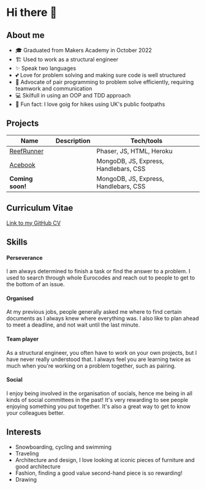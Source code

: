 # Hi there 👋

## About me
- 🎓 Graduated from Makers Academy in October 2022
- 🏗️ Used to work as a structural engineer
- ✨ Speak two languages
- 💕 Love for problem solving and making sure code is well structured
- 👥 Advocate of pair programming to problem solve efficiently, requiring teamwork and communication
- 💻 Skilfull in using an OOP and TDD approach
- 🌳 Fun fact: I love goig for hikes using UK's public footpaths

## Projects

| Name                                                                 | Description       | Tech/tools                            |
| -------------------------------------------------------------------- | ----------------- | ------------------------------------- |
| [ReefRunner](https://github.com/naomischlosser/team-sea-urchins)     |                   | Phaser, JS, HTML, Heroku              |
| [Acebook](https://github.com/naomischlosser/acebook-node-slugs)      |                   | MongoDB, JS, Express, Handlebars, CSS |
| **Coming soon!**                                                     |                   | MongoDB, JS, Express, Handlebars, CSS |

## Curriculum Vitae

[Link to my GitHub CV](https://github.com/naomischlosser/CV)

## Skills

#### Perseverance
I am always determined to finish a task or find the answer to a problem. I used to search through whole Eurocodes and reach out to people to get to the bottom of an issue.

#### Organised
At my previous jobs, people generally asked me where to find certain documents as I always knew where everything was. I also like to plan ahead to meet a deadline, and not wait until the last minute.

#### Team player
As a structural engineer, you often have to work on your own projects, but I have never really understood that. I always feel you are learning twice as much when you're working on a problem together, such as pairing.

#### Social
I enjoy being involved in the organisation of socials, hence me being in all kinds of social committees in the past! It's very rewarding to see people enjoying something you put together. It's also a great way to get to know your colleagues better.

## Interests

- Snowboarding, cycling and swimming
- Traveling
- Architecture and design, I love looking at iconic pieces of furniture and good architecture
- Fashion, finding a good value second-hand piece is so rewarding!
- Drawing
